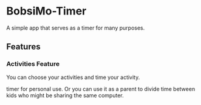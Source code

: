 # BobsiMo-Timer

A simple app that serves as a timer for many purposes.

## Features

### Activities Feature

You can choose your activities and time your activity.

timer for personal use. Or you can use it as a parent to divide time between kids who
might be sharing the same computer.
